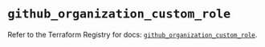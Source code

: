 # `github_organization_custom_role`

Refer to the Terraform Registry for docs: [`github_organization_custom_role`](https://registry.terraform.io/providers/integrations/github/6.2.2/docs/resources/organization_custom_role).

